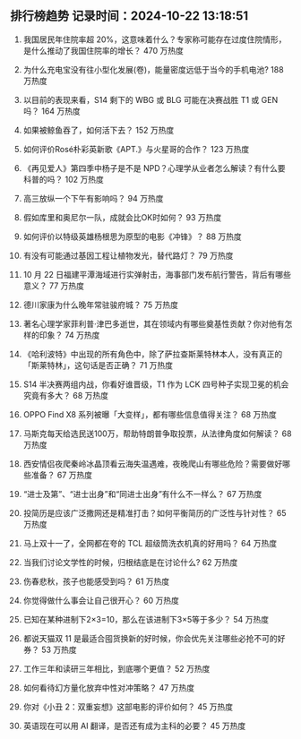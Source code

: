 
## 排行榜趋势 记录时间：2024-10-22 13:18:51
  
  1. 我国居民年住院率超 20%，这意味着什么？专家称可能存在过度住院情形，是什么推动了我国住院率的增长？ 470 万热度
    
  2. 为什么充电宝没有往小型化发展(卷)，能量密度远低于当今的手机电池? 188 万热度
    
  3. 以目前的表现来看，S14 剩下的 WBG 或 BLG 可能在决赛战胜 T1 或 GEN 吗？ 164 万热度
    
  4. 如果被鲸鱼吞了，如何活下去？ 152 万热度
    
  5. 如何评价Rosé朴彩英新歌《APT.》与火星哥的合作？ 123 万热度
    
  6. 《再见爱人》第四季中杨子是不是 NPD？心理学从业者怎么解读？有什么要科普的吗？ 102 万热度
    
  7. 高三放纵一个下午有影响吗？ 94 万热度
    
  8. 假如库里和奥尼尔一队，成就会比OK时如何？ 93 万热度
    
  9. 如何评价以特级英雄杨根思为原型的电影《冲锋》？ 88 万热度
    
  10. 有没有可能通过基因工程让植物发光，替代路灯？ 79 万热度
    
  11. 10 月 22 日福建平潭海域进行实弹射击，海事部门发布航行警告，背后有哪些意义？ 77 万热度
    
  12. 德川家康为什么晚年常驻骏府城？ 75 万热度
    
  13. 著名心理学家菲利普·津巴多逝世，其在领域内有哪些奠基性贡献？你对他有怎样的印象？ 74 万热度
    
  14. 《哈利波特》中出现的所有角色中，除了萨拉查斯莱特林本人，没有真正的「斯莱特林」，这句话是否正确？ 71 万热度
    
  15. S14 半决赛两组内战，你看好谁晋级，T1 作为 LCK 四号种子实现卫冕的机会究竟有多大？ 68 万热度
    
  16. OPPO Find X8 系列被曝「大变样」，都有哪些信息值得关注？ 68 万热度
    
  17. 马斯克每天给选民送100万，帮助特朗普争取投票，从法律角度如何解读？ 68 万热度
    
  18. 西安情侣夜爬秦岭冰晶顶看云海失温遇难，夜晚爬山有哪些危险？需要做好哪些准备？ 67 万热度
    
  19. “进士及第”、“进士出身”和“同进士出身”有什么不一样么？ 67 万热度
    
  20. 投简历是应该广泛撒网还是精准打击？如何平衡简历的广泛性与针对性？ 65 万热度
    
  21. 马上双十一了，全网都在夸的 TCL 超级筒洗衣机真的好用吗？ 64 万热度
    
  22. 当我们讨论文学性的时候，归根结底是在讨论什么? 62 万热度
    
  23. 伤春悲秋，孩子也能感受到吗？ 61 万热度
    
  24. 你觉得做什么事会让自己很开心？ 60 万热度
    
  25. 已知在某种进制下2×3=10，那么在该进制下3×5等于多少？ 54 万热度
    
  26. 都说天猫双 11 是最适合囤货换新的好时候，你会优先关注哪些必抢不可的好券？ 53 万热度
    
  27. 工作三年和读研三年相比，到底哪个更值？ 52 万热度
    
  28. 如何看待幻方量化放弃中性对冲策略？ 47 万热度
    
  29. 你对《小丑 2：双重妄想》这部电影的评价如何？ 45 万热度
    
  30. 英语现在可以用 AI 翻译，是否还有成为主科的必要？ 45 万热度
    
